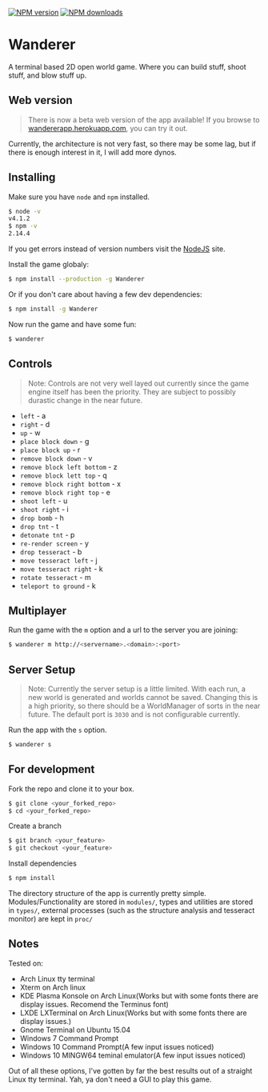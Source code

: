 [![NPM version](http://img.shields.io/npm/v/Wanderer.svg?style=flat-square)](https://www.npmjs.org/package/Wanderer)
[![NPM downloads](http://img.shields.io/npm/dm/Wanderer.svg?style=flat-square)](https://www.npmjs.org/package/Wanderer)
# Wanderer
A terminal based 2D open world game. Where you can build stuff, shoot stuff, and blow stuff up.

## Web version
> There is now a beta web version of the app available!
If you browse to [wandererapp.herokuapp.com](https://wandererapp.herokuapp.com), you can try it out.

Currently, the architecture is not very fast, so there may be some lag, but if there is enough interest in it, I will add more dynos.

## Installing
Make sure you have `node` and `npm` installed.
```bash
$ node -v
v4.1.2
$ npm -v
2.14.4
```
If you get errors instead of version numbers visit the [NodeJS](https://nodejs.org//) site.

Install the game globaly:
```bash
$ npm install --production -g Wanderer
```
Or if you don't care about having a few dev dependencies:
```bash
$ npm install -g Wanderer
```
Now run the game and have some fun:
```bash
$ wanderer
```
## Controls
> Note: Controls are not very well layed out currently since the game engine itself has been the
priority. They are subject to possibly durastic change in the near future.

* `left` - a
* `right` - d
* `up` - w
* `place block down` - g
* `place block up` - r
* `remove block down` - v
* `remove block left bottom` - z
* `remove block lett top` - q
* `remove block right bottom` - x
* `remove block right top` - e
* `shoot left` - u
* `shoot right` - i
* `drop bomb` - h
* `drop tnt` - t
* `detonate tnt` - p
* `re-render screen` - y
* `drop tesseract` - b
* `move tesseract left` - j
* `move tesseract right` - k
* `rotate tesseract` - m
* `teleport to ground` - k


## Multiplayer
Run the game with the `m` option and a url to the server you are joining:
```bash
$ wanderer m http://<servername>.<domain>:<port>
```

## Server Setup
>Note: Currently the server setup is a little limited. With each run, a new world is generated
and worlds cannot be saved. Changing this is a high priority, so there should be a WorldManager
of sorts in the near future. The default port is `3030` and is not configurable currently.

Run the app with the `s` option.
```bash
$ wanderer s
```


## For development
Fork the repo and clone it to your box.
```bash
$ git clone <your_forked_repo>
$ cd <your_forked_repo>
```
Create a branch
```bash
$ git branch <your_feature>
$ git checkout <your_feature>
```
Install dependencies
```bash
$ npm install
```
The directory structure of the app is currently pretty simple. Modules/Functionality are stored
in `modules/`, types and utilities are stored in `types/`, external processes (such as the structure analysis and tesseract monitor) are kept in `proc/`

## Notes
Tested on:
* Arch Linux tty terminal
* Xterm on Arch linux
* KDE Plasma Konsole on Arch Linux(Works but with some fonts there are display issues. Recomend the Terminus font)
* LXDE LXTerminal on Arch Linux(Works but with some fonts there are  display issues.)
* Gnome Terminal on Ubuntu 15.04
* Windows 7 Command Prompt
* Windows 10 Command Prompt(A few input issues noticed)
* Windows 10 MINGW64 teminal emulator(A few input issues noticed)

Out of all these options, I've gotten by far the best results out of a straight Linux tty terminal. Yah, ya don't need a GUI to play this game.
